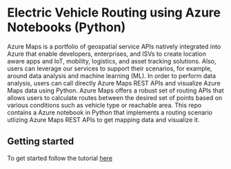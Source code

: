 # Electric Vehicle Routing using Azure Notebooks (Python)

Azure Maps is a portfolio of geospatial service APIs natively integrated into Azure that enable developers, enterprises, and ISVs to create location aware apps and IoT, mobility, logistics, and asset tracking solutions. Also, users can leverage our services to support their scenarios, for example, around data analysis and machine learning (ML). In order to perform data analysis, users can call directly Azure Maps REST APIs and visualize Azure Maps data using Python. Azure Maps offers a robust set of routing APIs that allows users to calculate routes between the desired set of points based on various conditions such as vehicle type or reachable area. This repo contains a Azure notebook in Python that implements a routing scenario utlizing Azure Maps REST APIs to get mapping data and visualize it.

## Getting started

To get started follow the tutorial [here](https://review.docs.microsoft.com/azure/azure-maps/tutorial-ev-routing)